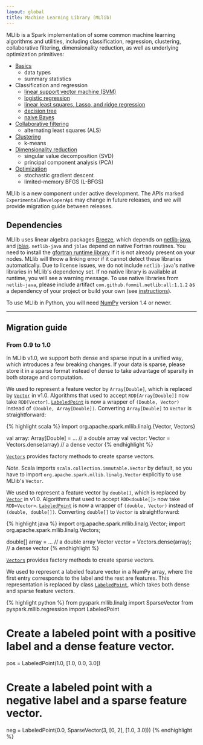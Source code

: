 ```yaml
---
layout: global
title: Machine Learning Library (MLlib)
---
```


MLlib is a Spark implementation of some common machine learning algorithms and utilities,
including classification, regression, clustering, collaborative
filtering, dimensionality reduction, as well as underlying optimization primitives:

* [Basics](mllib-basics.html)
  * data types 
  * summary statistics
* Classification and regression
  * [linear support vector machine (SVM)](mllib-linear-methods.html#linear-support-vector-machine-svm)
  * [logistic regression](mllib-linear-methods.html#logistic-regression)
  * [linear least squares, Lasso, and ridge regression](mllib-linear-methods.html#linear-least-squares-lasso-and-ridge-regression)
  * [decision tree](mllib-decision-tree.html)
  * [naive Bayes](mllib-naive-bayes.html)
* [Collaborative filtering](mllib-collaborative-filtering.html)
  * alternating least squares (ALS)
* [Clustering](mllib-clustering.html)
  * k-means
* [Dimensionality reduction](mllib-dimensionality-reduction.html)
  * singular value decomposition (SVD)
  * principal component analysis (PCA)
* [Optimization](mllib-optimization.html)
  * stochastic gradient descent
  * limited-memory BFGS (L-BFGS)

MLlib is a new component under active development.
The APIs marked `Experimental`/`DeveloperApi` may change in future releases, 
and we will provide migration guide between releases.

## Dependencies

MLlib uses linear algebra packages [Breeze](http://www.scalanlp.org/), which depends on
[netlib-java](https://github.com/fommil/netlib-java), and
[jblas](https://github.com/mikiobraun/jblas). 
`netlib-java` and `jblas` depend on native Fortran routines.
You need to install the
[gfortran runtime library](https://github.com/mikiobraun/jblas/wiki/Missing-Libraries) if it is not
already present on your nodes. MLlib will throw a linking error if it cannot detect these libraries
automatically.  Due to license issues, we do not include `netlib-java`'s native libraries in MLlib's
dependency set. If no native library is available at runtime, you will see a warning message.  To
use native libraries from `netlib-java`, please include artifact
`com.github.fommil.netlib:all:1.1.2` as a dependency of your project or build your own (see
[instructions](https://github.com/fommil/netlib-java/blob/master/README.md#machine-optimised-system-libraries)).

To use MLlib in Python, you will need [NumPy](http://www.numpy.org) version 1.4 or newer.

---

## Migration guide

### From 0.9 to 1.0

In MLlib v1.0, we support both dense and sparse input in a unified way, which introduces a few
breaking changes.  If your data is sparse, please store it in a sparse format instead of dense to
take advantage of sparsity in both storage and computation.

<div class="codetabs">
<div data-lang="scala" markdown="1">

We used to represent a feature vector by `Array[Double]`, which is replaced by
[`Vector`](api/scala/index.html#org.apache.spark.mllib.linalg.Vector) in v1.0. Algorithms that used
to accept `RDD[Array[Double]]` now take
`RDD[Vector]`. [`LabeledPoint`](api/scala/index.html#org.apache.spark.mllib.regression.LabeledPoint)
is now a wrapper of `(Double, Vector)` instead of `(Double, Array[Double])`. Converting
`Array[Double]` to `Vector` is straightforward:

{% highlight scala %}
import org.apache.spark.mllib.linalg.{Vector, Vectors}

val array: Array[Double] = ... // a double array
val vector: Vector = Vectors.dense(array) // a dense vector
{% endhighlight %}

[`Vectors`](api/scala/index.html#org.apache.spark.mllib.linalg.Vectors$) provides factory methods to create sparse vectors.

*Note*. Scala imports `scala.collection.immutable.Vector` by default, so you have to import `org.apache.spark.mllib.linalg.Vector` explicitly to use MLlib's `Vector`.

</div>

<div data-lang="java" markdown="1">

We used to represent a feature vector by `double[]`, which is replaced by
[`Vector`](api/scala/index.html#org.apache.spark.mllib.linalg.Vector) in v1.0. Algorithms that used
to accept `RDD<double[]>` now take
`RDD<Vector>`. [`LabeledPoint`](api/scala/index.html#org.apache.spark.mllib.regression.LabeledPoint)
is now a wrapper of `(double, Vector)` instead of `(double, double[])`. Converting `double[]` to
`Vector` is straightforward:

{% highlight java %}
import org.apache.spark.mllib.linalg.Vector;
import org.apache.spark.mllib.linalg.Vectors;

double[] array = ... // a double array
Vector vector = Vectors.dense(array); // a dense vector
{% endhighlight %}

[`Vectors`](api/scala/index.html#org.apache.spark.mllib.linalg.Vectors$) provides factory methods to
create sparse vectors.

</div>

<div data-lang="python" markdown="1">

We used to represent a labeled feature vector in a NumPy array, where the first entry corresponds to
the label and the rest are features.  This representation is replaced by class
[`LabeledPoint`](api/pyspark/pyspark.mllib.regression.LabeledPoint-class.html), which takes both
dense and sparse feature vectors.

{% highlight python %}
from pyspark.mllib.linalg import SparseVector
from pyspark.mllib.regression import LabeledPoint

# Create a labeled point with a positive label and a dense feature vector.
pos = LabeledPoint(1.0, [1.0, 0.0, 3.0])

# Create a labeled point with a negative label and a sparse feature vector.
neg = LabeledPoint(0.0, SparseVector(3, [0, 2], [1.0, 3.0]))
{% endhighlight %}
</div>
</div>
